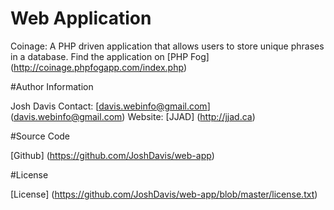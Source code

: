 # Web Application

Coinage: A PHP driven application that allows users to store unique phrases in a database.
Find the application on [PHP Fog] (http://coinage.phpfogapp.com/index.php)

#Author Information

Josh Davis
Contact: [davis.webinfo@gmail.com] (davis.webinfo@gmail.com)
Website:  [JJAD] (http://jjad.ca)

#Source Code

[Github] (https://github.com/JoshDavis/web-app)

#License

[License] (https://github.com/JoshDavis/web-app/blob/master/license.txt)
